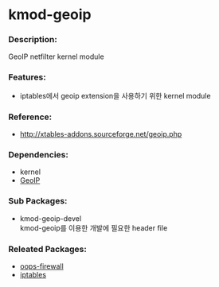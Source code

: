 # kmod-geoip

### Description:

GeoIP netfilter kernel module

### Features:

* iptables에서 geoip extension을 사용하기 위한 kernel module

### Reference:
* http://xtables-addons.sourceforge.net/geoip.php

### Dependencies:
* kernel
* [GeoIP](pkg-base-GeoIP.md)

### Sub Packages:

* kmod-geoip-devel  
  kmod-geoip를 이용한 개발에 필요한 header file

### Releated Packages:
* [oops-firewall](pkg-core-oops-firewall.md)
* [iptables](pkg-base-iptables.md)